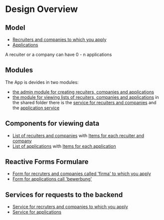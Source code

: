 # Design Overview 
## Model
- [Recruiters and companies to which you apply](src/app/shared/firma.ts)
- [Applications](src/app/shared/bewerbung.ts)

A recuiter or a company can have 0 - n applications
## Modules
The App is devides in two modules: 
- [the admin module for creating recuiters, companies and applications](src/app/admin/admin.module.ts)
- [the module for viewing lists of recuiters, companies and applications](src/app/bewerbung/bewerbung.module.ts)
in the shared folder there is the [service for recuiters and companies](src/app/shared/firma.service.ts) and the [application service](src/app/shared/bewerbung.service.ts)
## Components for viewing data
- [List of recuiters and companies]() with [Items for each recuiter and company]()
- [List of applications]() with [Items for each application]()
## Reactive Forms Formulare
- [Form for recruters and companies called 'firma' to which you apply](src/app/admin/form-firma/form-firma.component.html)
- [Form for applications call 'bewerbung'](src/app/admin/form-firma/form-bewerbung.component.html)
## Services for requests to the backend
- [Service for recruters and companies to which you apply](src/app/shared/firma.service.ts)
- [Service for applications](src/app/shared/bewerbung.service.ts)
